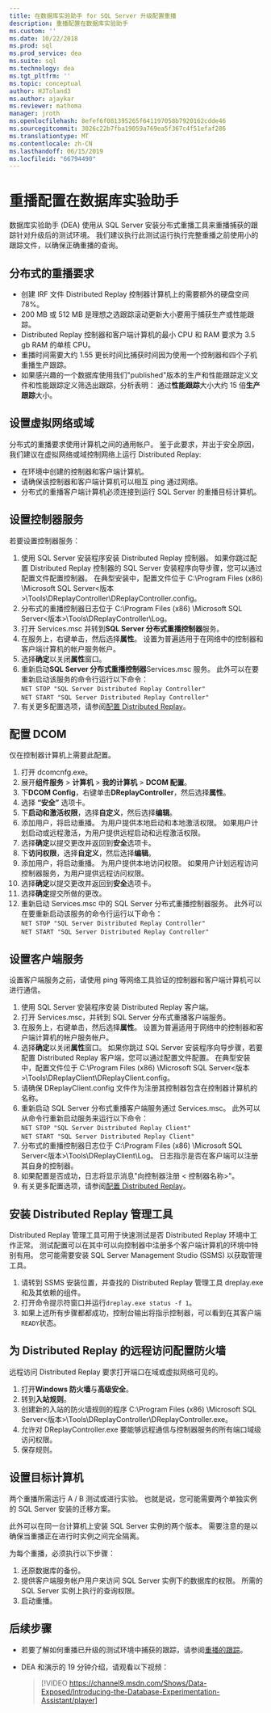 ```yaml
---
title: 在数据库实验助手 for SQL Server 升级配置重播
description: 重播配置在数据库实验助手
ms.custom: ''
ms.date: 10/22/2018
ms.prod: sql
ms.prod_service: dea
ms.suite: sql
ms.technology: dea
ms.tgt_pltfrm: ''
ms.topic: conceptual
author: HJToland3
ms.author: ajaykar
ms.reviewer: mathoma
manager: jroth
ms.openlocfilehash: 8efef6f081395265f641197058b7920162cdde46
ms.sourcegitcommit: 3026c22b7fba19059a769ea5f367c4f51efaf286
ms.translationtype: MT
ms.contentlocale: zh-CN
ms.lasthandoff: 06/15/2019
ms.locfileid: "66794490"
---
```

# <a name="configure-replay-in-database-experimentation-assistant"></a>重播配置在数据库实验助手

数据库实验助手 (DEA) 使用从 SQL Server 安装分布式重播工具来重播捕获的跟踪针对升级后的测试环境。 我们建议执行此测试运行执行完整重播之前使用小的跟踪文件，以确保正确重播的查询。

## <a name="distributed-replay-requirements"></a>分布式的重播要求

- 创建 IRF 文件 Distributed Replay 控制器计算机上的需要额外的硬盘空间 78%。
- 200 MB 或 512 MB 是理想之选跟踪滚动更新大小要用于捕获生产或性能跟踪。   
- Distributed Replay 控制器和客户端计算机的最小 CPU 和 RAM 要求为 3.5 gb RAM 的单核 CPU。
- 重播时间需要大约 1.55 更长时间比捕获时间因为使用一个控制器和四个子机重播生产跟踪。
- 如果感兴趣的一个数据库使用我们"published"版本的生产和性能跟踪定义文件和性能跟踪定义筛选出跟踪，分析表明： 通过**性能跟踪**大小大约 15 倍**生产跟踪**大小。

## <a name="set-up-a-virtual-network-or-domain"></a>设置虚拟网络或域

分布式的重播要求使用计算机之间的通用帐户。 鉴于此要求，并出于安全原因，我们建议在虚拟网络或域控制网络上运行 Distributed Replay:

- 在环境中创建的控制器和客户端计算机。
- 请确保该控制器和客户端计算机可以相互 ping 通过网络。
- 分布式的重播客户端计算机必须连接到运行 SQL Server 的重播目标计算机。

## <a name="set-up-the-controller-service"></a>设置控制器服务

若要设置控制器服务：

1. 使用 SQL Server 安装程序安装 Distributed Replay 控制器。 如果你跳过配置 Distributed Replay 控制器的 SQL Server 安装程序向导步骤，您可以通过配置文件配置控制器。 在典型安装中，配置文件位于 C:\Program Files (x86) \Microsoft SQL Server\<版本\>\Tools\DReplayController\DReplayController.config。
1. 分布式的重播控制器日志位于 C:\Program Files (x86) \Microsoft SQL Server\<版本\>\Tools\DReplayController\Log。
1. 打开 Services.msc 并转到**SQL Server 分布式重播控制器**服务。
1. 在服务上，右键单击，然后选择**属性**。 设置为普遍适用于在网络中的控制器和客户端计算机的帐户服务帐户。
1. 选择**确定**以关闭**属性**窗口。
1. 重新启动**SQL Server 分布式重播控制器**Services.msc 服务。 此外可以在要重新启动该服务的命令行运行以下命令：<br/>
   `NET STOP "SQL Server Distributed Replay Controller"`<br/>
   `NET START "SQL Server Distributed Replay Controller"`
1. 有关更多配置选项，请参阅[配置 Distributed Replay](https://docs.microsoft.com/sql/tools/distributed-replay/configure-distributed-replay)。

## <a name="configure-dcom"></a>配置 DCOM

仅在控制器计算机上需要此配置。

1. 打开 dcomcnfg.exe。
1. 展开**组件服务** > **计算机** > **我的计算机** > **DCOM 配置**。
1. 下**DCOM Config**，右键单击**DReplayController**，然后选择**属性**。
1. 选择 **“安全”** 选项卡。
1. 下**启动和激活权限**，选择**自定义**，然后选择**编辑**。
1. 添加用户，将启动重播。 为用户提供本地启动和本地激活权限。 如果用户计划启动或远程激活，为用户提供远程启动和远程激活权限。
1. 选择**确定**以提交更改并返回到**安全**选项卡。
1. 下**访问权限**，选择**自定义**，然后选择**编辑**。
1. 添加用户，将启动重播。 为用户提供本地访问权限。 如果用户计划远程访问控制器服务，为用户提供远程访问权限。
1. 选择**确定**以提交更改并返回到**安全**选项卡。
1. 选择**确定**提交所做的更改。
1. 重新启动 Services.msc 中的 SQL Server 分布式重播控制器服务。 此外可以在要重新启动该服务的命令行运行以下命令：<br/>
   `NET STOP "SQL Server Distributed Replay Controller"`<br/>
   `NET START "SQL Server Distributed Replay Controller"`

## <a name="set-up-the-client-service"></a>设置客户端服务

设置客户端服务之前，请使用 ping 等网络工具验证的控制器和客户端计算机可以进行通信。

1. 使用 SQL Server 安装程序安装 Distributed Replay 客户端。
1. 打开 Services.msc，并转到 SQL Server 分布式重播客户端服务。
1. 在服务上，右键单击，然后选择**属性**。 设置为普遍适用于网络中的控制器和客户端计算机的帐户服务帐户。
1. 选择**确定**以关闭**属性**窗口。 如果你跳过 SQL Server 安装程序向导步骤，若要配置 Distributed Replay 客户端，您可以通过配置文件配置。 在典型安装中，配置文件位于 C:\Program Files (x86) \Microsoft SQL Server\<版本\>\Tools\DReplayClient\DReplayClient.config。
1. 请确保 DReplayClient.config 文件作为注册其控制器包含在控制器计算机的名称。
1.  重新启动 SQL Server 分布式重播客户端服务通过 Services.msc。 此外可以从命令行重新启动服务来运行以下命令：<br/>
    `NET STOP "SQL Server Distributed Replay Client"`<br/>
    `NET START "SQL Server Distributed Replay Client"`
1. 分布式的重播控制器日志位于 C:\Program Files (x86) \Microsoft SQL Server\<版本\>\Tools\DReplayClient\Log。 日志指示是否在客户端可以注册其自身的控制器。
1. 如果配置是否成功，日志将显示消息"向控制器注册 < 控制器名称\>"。
1. 有关更多配置选项，请参阅[配置 Distributed Replay](https://docs.microsoft.com/sql/tools/distributed-replay/configure-distributed-replay)。

## <a name="set-up-distributed-replay-administration-tools"></a>安装 Distributed Replay 管理工具

Distributed Replay 管理工具可用于快速测试是否 Distributed Replay 环境中工作正常。 测试配置可以在其中可以向控制器中注册多个客户端计算机的环境中特别有用。 您可能需要安装 SQL Server Management Studio (SSMS) 以获取管理工具。

1. 请转到 SSMS 安装位置，并查找的 Distributed Replay 管理工具 dreplay.exe 和及其依赖的组件。
1. 打开命令提示符窗口并运行`dreplay.exe status -f 1`。
1. 如果上述所有步骤都都成功，控制台输出将指示控制器，可以看到在其客户端`READY`状态。

## <a name="configure-the-firewall-for-remote-distributed-replay-access"></a>为 Distributed Replay 的远程访问配置防火墙

远程访问 Distributed Replay 要求打开端口在域或虚拟网络可见的。

1. 打开**Windows 防火墙**与**高级安全**。
1. 转到**入站规则**。
1. 创建新的入站的防火墙规则的程序 C:\Program Files (x86) \Microsoft SQL Server\<版本\>\Tools\DReplayController\DReplayController.exe。
1. 允许对 DReplayController.exe 要能够远程通信与控制器服务的所有端口域级访问权限。
1. 保存规则。

## <a name="set-up-target-computers"></a>设置目标计算机

两个重播所需运行 A / B 测试或进行实验。 也就是说，您可能需要两个单独实例的 SQL Server 安装的迁移方案。 

此外可以在同一台计算机上安装 SQL Server 实例的两个版本。 需要注意的是以确保当重播正在进行时实例之间完全隔离。

为每个重播，必须执行以下步骤：

1. 还原数据库的备份。
1. 提供客户端服务帐户用户来访问 SQL Server 实例下的数据库的权限。 所需的 SQL Server 实例上执行的查询权限。
1. 启动重播。

## <a name="next-steps"></a>后续步骤

- 若要了解如何重播已升级的测试环境中捕获的跟踪，请参阅[重播的跟踪](database-experimentation-assistant-replay-trace.md)。

- DEA 和演示的 19 分钟介绍，请观看以下视频：

  > [!VIDEO https://channel9.msdn.com/Shows/Data-Exposed/Introducing-the-Database-Experimentation-Assistant/player]
